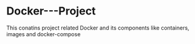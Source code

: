 # Docker---Project
This conatins project related Docker and its components like containers, images and docker-compose
